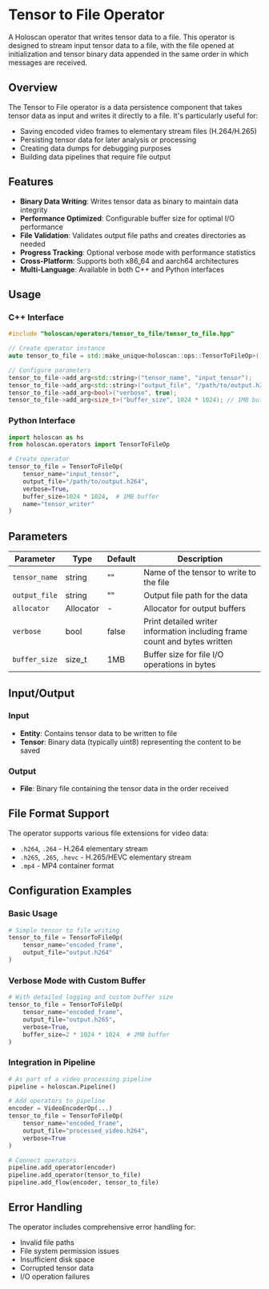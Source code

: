 # Tensor to File Operator

A Holoscan operator that writes tensor data to a file. This operator is designed to stream input tensor data to a file, with the file opened at initialization and tensor binary data appended in the same order in which messages are received.

## Overview

The Tensor to File operator is a data persistence component that takes tensor data as input and writes it directly to a file. It's particularly useful for:

- Saving encoded video frames to elementary stream files (H.264/H.265)
- Persisting tensor data for later analysis or processing
- Creating data dumps for debugging purposes
- Building data pipelines that require file output

## Features

- **Binary Data Writing**: Writes tensor data as binary to maintain data integrity
- **Performance Optimized**: Configurable buffer size for optimal I/O performance
- **File Validation**: Validates output file paths and creates directories as needed
- **Progress Tracking**: Optional verbose mode with performance statistics
- **Cross-Platform**: Supports both x86_64 and aarch64 architectures
- **Multi-Language**: Available in both C++ and Python interfaces

## Usage

### C++ Interface

```cpp
#include "holoscan/operators/tensor_to_file/tensor_to_file.hpp"

// Create operator instance
auto tensor_to_file = std::make_unique<holoscan::ops::TensorToFileOp>();

// Configure parameters
tensor_to_file->add_arg<std::string>("tensor_name", "input_tensor");
tensor_to_file->add_arg<std::string>("output_file", "/path/to/output.h264");
tensor_to_file->add_arg<bool>("verbose", true);
tensor_to_file->add_arg<size_t>("buffer_size", 1024 * 1024); // 1MB buffer
```

### Python Interface

```python
import holoscan as hs
from holoscan.operators import TensorToFileOp

# Create operator
tensor_to_file = TensorToFileOp(
    tensor_name="input_tensor",
    output_file="/path/to/output.h264",
    verbose=True,
    buffer_size=1024 * 1024,  # 1MB buffer
    name="tensor_writer"
)
```

## Parameters

| Parameter | Type | Default | Description |
|-----------|------|---------|-------------|
| `tensor_name` | string | "" | Name of the tensor to write to the file |
| `output_file` | string | "" | Output file path for the data |
| `allocator` | Allocator | - | Allocator for output buffers |
| `verbose` | bool | false | Print detailed writer information including frame count and bytes written |
| `buffer_size` | size_t | 1MB | Buffer size for file I/O operations in bytes |

## Input/Output

### Input

- **Entity**: Contains tensor data to be written to file
- **Tensor**: Binary data (typically uint8) representing the content to be saved

### Output

- **File**: Binary file containing the tensor data in the order received

## File Format Support

The operator supports various file extensions for video data:

- `.h264`, `.264` - H.264 elementary stream
- `.h265`, `.265`, `.hevc` - H.265/HEVC elementary stream  
- `.mp4` - MP4 container format

## Configuration Examples

### Basic Usage

```python
# Simple tensor to file writing
tensor_to_file = TensorToFileOp(
    tensor_name="encoded_frame",
    output_file="output.h264"
)
```

### Verbose Mode with Custom Buffer

```python
# With detailed logging and custom buffer size
tensor_to_file = TensorToFileOp(
    tensor_name="encoded_frame",
    output_file="output.h265",
    verbose=True,
    buffer_size=2 * 1024 * 1024  # 2MB buffer
)
```

### Integration in Pipeline

```python
# As part of a video processing pipeline
pipeline = holoscan.Pipeline()

# Add operators to pipeline
encoder = VideoEncoderOp(...)
tensor_to_file = TensorToFileOp(
    tensor_name="encoded_frame",
    output_file="processed_video.h264",
    verbose=True
)

# Connect operators
pipeline.add_operator(encoder)
pipeline.add_operator(tensor_to_file)
pipeline.add_flow(encoder, tensor_to_file)
```

## Error Handling

The operator includes comprehensive error handling for:

- Invalid file paths
- File system permission issues
- Insufficient disk space
- Corrupted tensor data
- I/O operation failures
